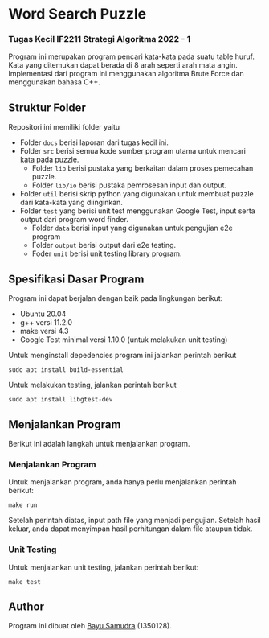 # Word Search Puzzle

### Tugas Kecil IF2211 Strategi Algoritma 2022 - 1

Program ini merupakan program pencari kata-kata pada suatu table huruf. Kata yang ditemukan dapat berada di 8 arah seperti arah mata angin. Implementasi dari program ini menggunakan algoritma Brute Force dan menggunakan bahasa C++.

## Struktur Folder

Repositori ini memiliki folder yaitu

- Folder `docs` berisi laporan dari tugas kecil ini.
- Folder `src` berisi semua kode sumber program utama untuk mencari kata pada puzzle.
  - Folder `lib` berisi pustaka yang berkaitan dalam proses pemecahan puzzle.
  - Folder `lib/io` berisi pustaka pemrosesan input dan output.
- Folder `util` berisi skrip python yang digunakan untuk membuat puzzle dari kata-kata yang diinginkan.
- Folder `test` yang berisi unit test menggunakan Google Test, input serta output dari program word finder.
  - Folder `data` berisi input yang digunakan untuk pengujian e2e program
  - Folder `output` berisi output dari e2e testing.
  - Foder `unit` berisi unit testing library program.

## Spesifikasi Dasar Program

Program ini dapat berjalan dengan baik pada lingkungan berikut:

- Ubuntu 20.04
- g++ versi 11.2.0
- make versi 4.3
- Google Test minimal versi 1.10.0 (untuk melakukan unit testing)

Untuk menginstall depedencies program ini jalankan perintah berikut

```shell
sudo apt install build-essential
```

Untuk melakukan testing, jalankan perintah berikut

```shell
sudo apt install libgtest-dev
```

## Menjalankan Program

Berikut ini adalah langkah untuk menjalankan program.

### Menjalankan Program

Untuk menjalankan program, anda hanya perlu menjalankan perintah berikut:

```shell
make run
```

Setelah perintah diatas, input path file yang menjadi pengujian. Setelah hasil keluar, anda dapat menyimpan hasil perhitungan dalam file ataupun tidak.

### Unit Testing

Untuk menjalankan unit testing, jalankan perintah berikut:

```shell
make test
```

## Author

Program ini dibuat oleh [Bayu Samudra](https://github.com/bayusamudra5502) (1350128).

